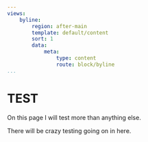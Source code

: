 ```yaml
---
views:
    byline:
        region: after-main
        template: default/content
        sort: 1
        data:
            meta:
                type: content
                route: block/byline
...
```

TEST
==============================================

On this page I will test more than anything else.

There will be crazy testing going on in here.
